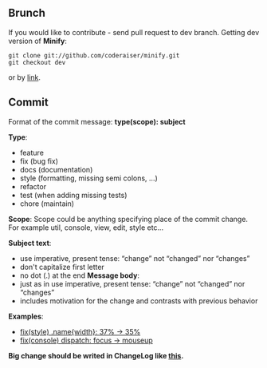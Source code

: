 Brunch
---------------
If you would like to contribute - send pull request to dev branch.
Getting dev version of **Minify**:

    git clone git://github.com/coderaiser/minify.git
    git checkout dev

or by [link](https://github.com/coderaiser/minify/tree/dev "Dev version").

Commit
---------------
Format of the commit message: **type(scope): subject**

**Type**:
- feature
- fix (bug fix)
- docs (documentation)
- style (formatting, missing semi colons, …)
- refactor
- test (when adding missing tests)
- chore (maintain)

**Scope**:
Scope could be anything specifying place of the commit change.
For example util, console, view, edit, style etc...

**Subject text**:
- use imperative, present tense: “change” not “changed” nor “changes”
- don't capitalize first letter
- no dot (.) at the end
**Message body**:
- just as in <subject> use imperative, present tense: “change” not “changed” nor “changes”
- includes motivation for the change and contrasts with previous behavior

**Examples**:
- [fix(style) .name{width}: 37% -> 35%](https://github.com/coderaiser/cloudcmd/commit/94b0642e3990c17b3a0ee3efeb75f343e1e7c050)
- [fix(console) dispatch: focus -> mouseup](https://github.com/coderaiser/cloudcmd/commit/f41ec5058d1411e86a881f8e8077e0572e0409ec)

**Big change should be writed in ChangeLog like [this](https://github.com/coderaiser/cloudcmd/commit/e1893f77be09585decf8a260d45a42efc11c98e5).**